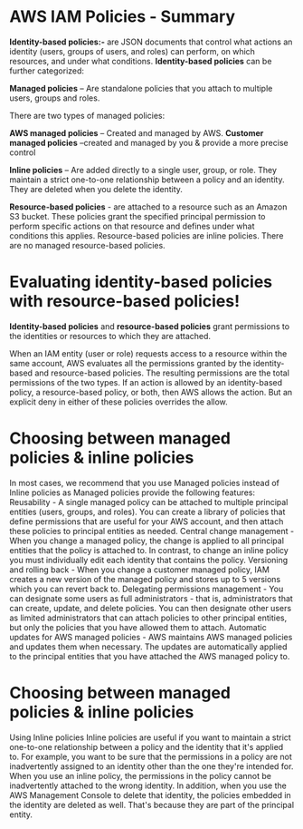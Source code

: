 # AWS IAM Policies - Summary

**Identity-based policies:-** are JSON documents that control what actions an identity (users, groups of users, and roles) can perform, on which resources, and under what conditions.  **Identity-based policies** can be further categorized:

   **Managed policies** – Are standalone policies that you attach to multiple users, groups and roles.

   There are two types of managed policies:
    
   **AWS managed policies** – Created and managed by AWS.
   **Customer managed policies** –created and managed by you & provide a more precise control

**Inline policies** – Are added directly to a single user, group, or role. They maintain a strict one-to-one relationship between a policy and an identity. They are deleted when you delete the identity.

**Resource-based policies** - are attached to a resource such as an Amazon S3 bucket. These policies grant the specified principal permission to perform specific actions on that resource and defines under what conditions this applies. Resource-based policies are inline policies. There are no managed resource-based policies.

# Evaluating identity-based policies with resource-based policies!

**Identity-based policies** and **resource-based policies** grant permissions to the identities or resources to which they are attached. 

When an IAM entity (user or role) requests access to a resource within the same account, AWS evaluates all the permissions granted by the identity-based and resource-based policies. 
The resulting permissions are the total permissions of the two types. If an action is allowed by an identity-based policy, a resource-based policy, or both, then AWS allows the action. 
But an explicit deny in either of these policies overrides the allow.

# Choosing between managed policies & inline policies

In most cases, we recommend that you use Managed policies instead of Inline policies as Managed policies provide the following features:
Reusability - A single managed policy can be attached to multiple principal entities (users, groups, and roles).  You can create a library of policies that define permissions that are useful for your AWS account, and then attach these policies to principal entities as needed.
Central change management - When you change a managed policy, the change is applied to all principal entities that the policy is attached to. In contrast, to change an inline policy you must individually edit each identity that contains the policy. 
Versioning and rolling back - When you change a customer managed policy, IAM creates a new version of the managed policy and stores up to 5 versions which you can revert back to.
Delegating permissions management -  You can designate some users as full administrators - that is, administrators that can create, update, and delete policies. You can then designate other users as limited administrators that can attach policies to other principal entities, but only the policies that you have allowed them to attach.
Automatic updates for AWS managed policies - AWS maintains AWS managed policies and updates them when necessary.  The updates are automatically applied to the principal entities that you have attached the AWS managed policy to.

# Choosing between managed policies & inline policies

Using Inline policies
Inline policies are useful if you want to maintain a strict one-to-one relationship between a policy and the identity that it's applied to. 
For example, you want to be sure that the permissions in a policy are not inadvertently assigned to an identity other than the one they're intended for. 
When you use an inline policy, the permissions in the policy cannot be inadvertently attached to the wrong identity. 
In addition, when you use the AWS Management Console to delete that identity, the policies embedded in the identity are deleted as well. That's because they are part of the principal entity.


